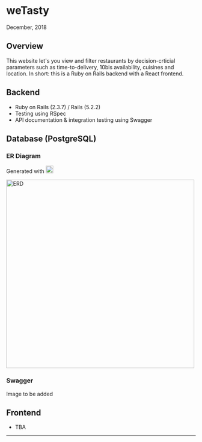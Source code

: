 # weTasty
December, 2018

## Overview
This website let's you view and filter restaurants by decision-crticial parameters such as time-to-delivery, 10bis availability, cuisines and location. In short: this is a Ruby on Rails backend with a React frontend.

## Backend
- Ruby on Rails (2.3.7) / Rails (5.2.2)
- Testing using RSpec
- API documentation & integration testing using Swagger

## Database (PostgreSQL)
### ER Diagram
Generated with <img src="https://camo.githubusercontent.com/456fc398063f4b75ec392b1729262f20a049a653/68747470733a2f2f692e6962622e636f2f6d68774c7a34392f31633562323033302d313034342d343265362d393662622d6532343062326562316363372e706e67" alt="DbVisuzlier" title="DbVisuzlier" data-canonical-src="https://i.ibb.co/mhwLz49/1c5b2030-1044-42e6-96bb-e240b2eb1cc7.png" height="20"/>

<img src="https://camo.githubusercontent.com/a83c163148b3f94b770d42698e50324dc8f34b1a/68747470733a2f2f692e6962622e636f2f576e6b795830472f44622d56697375616c697a65722d467265652d31302d302d31362d6c6f63616c2d6261636b656e642d646576656c6f706d656e742e706e67" alt="ERD" data-canonical-src="https://i.ibb.co/WnkyX0G/Db-Visualizer-Free-10-0-16-local-backend-development.png" height="500"/>

### Swagger
Image to be added

## Frontend
- TBA

---

